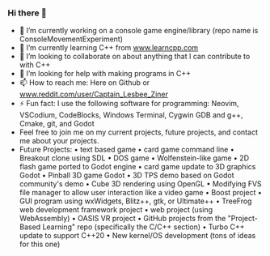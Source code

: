 ### Hi there 👋

- 🔭 I’m currently working on a console game engine/library (repo name is ConsoleMovementExperiment)
- 🌱 I’m currently learning C++ from www.learncpp.com
- 👯 I’m looking to collaborate on about anything that I can contribute to with C++
- 🤔 I’m looking for help with making programs in C++
- 📫 How to reach me: Here on Github or www.reddit.com/user/Captain_Lesbee_Ziner
- ⚡ Fun fact: I use the following software for programming: Neovim, VSCodium, CodeBlocks, Windows Terminal, Cygwin GDB and g++, Cmake, git, and Godot
- Feel free to join me on my current projects, future projects, and contact me about your projects.
- Future Projects:
    • text based game
    • card game command line
    • Breakout clone using SDL
    • DOS game
    • Wolfenstein-like game
    • 2D flash game ported to Godot engine
    • card game update to 3D graphics Godot
    • Pinball 3D game Godot
    • 3D TPS demo based on Godot community's demo
    • Cube 3D rendering using OpenGL
    • Modifying FVS file manager to allow user interaction like a video game
    • Boost project
    • GUI program using wxWidgets, Blitz++, gtk, or Ultimate++
    • TreeFrog web development framework project 
    • web project (using WebAssembly)
    • OASIS VR project
    • GitHub projects from the "Project-Based Learning" repo (specifically the C/C++ section)
    • Turbo C++ update to support C++20
    • New kernel/OS development (tons of ideas for this one)

